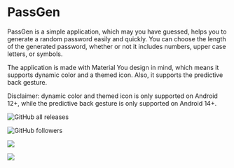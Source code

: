 # PassGen

PassGen is a simple application, which may you have guessed, helps you to generate a random password easily and quickly. You can choose the length of the generated password, whether or not it includes numbers, upper case letters, or symbols.

The application is made with Material You design in mind, which means it supports dynamic color and a themed icon. Also, it supports the predictive back gesture.

Disclaimer: dynamic color and themed icon is only supported on Android 12+, while the predictive back gesture is only supported on Android 14+.

![GitHub all releases](https://img.shields.io/github/downloads/TheGeekyGuy2049/PassGen/total?color=green)

![GitHub followers](https://img.shields.io/github/followers/TheGeekyGuy2049)

![](G:\AndroidStudio\passgen\screenshots\Screenshot_20231208-231810_PassGen.png)

![](G:\AndroidStudio\passgen\screenshots\Screenshot_20231208-231832_PassGen.png)